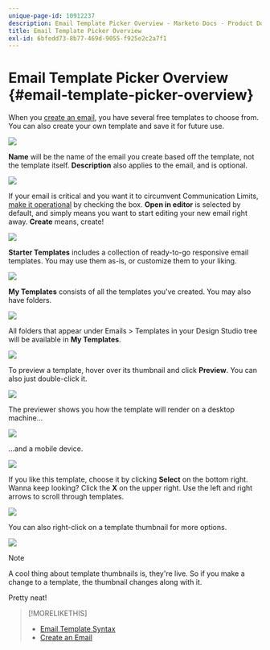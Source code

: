 ```yaml
---
unique-page-id: 10912237
description: Email Template Picker Overview - Marketo Docs - Product Documentation
title: Email Template Picker Overview
exl-id: 6bfedd73-8b77-469d-9055-f925e2c2a7f1
---
```

# Email Template Picker Overview {#email-template-picker-overview}

When you [create an email](/help/marketo/product-docs/email-marketing/general/creating-an-email/create-an-email.md), you have several free templates to choose from. You can also create your own template and save it for future use.

![](assets/starter-templates.png)

**Name** will be the name of the email you create based off the template, not the template itself. **Description** also applies to the email, and is optional.

![](assets/two-2.png)

If your email is critical and you want it to circumvent Communication Limits, [make it operational](/help/marketo/product-docs/email-marketing/general/functions-in-the-editor/make-an-email-operational.md) by checking the box. **Open in editor** is selected by default, and simply means you want to start editing your new email right away. **Create** means, create!

![](assets/three-2.png)

**Starter Templates** includes a collection of ready-to-go responsive email templates. You may use them as-is, or customize them to your liking.

![](assets/starter-templates.png)

**My Templates** consists of all the templates you've created. You may also have folders.

![](assets/five-2.png)

All folders that appear under Emails > Templates in your Design Studio tree will be available in **My Templates**.

![](assets/six-1.png)

To preview a template, hover over its thumbnail and click **Preview**. You can also just double-click it.

![](assets/seven-1.png)

The previewer shows you how the template will render on a desktop machine...

![](assets/eight-1.png)

...and a mobile device.

![](assets/nine-1.png)

If you like this template, choose it by clicking **Select** on the bottom right. Wanna keep looking? Click the **X** on the upper right. Use the left and right arrows to scroll through templates.

![](assets/ten-1.png)

You can also right-click on a template thumbnail for more options.

![](assets/eleven-1.png)

>[!NOTE]
>
>A cool thing about template thumbnails is, they're live. So if you make a change to a template, the thumbnail changes along with it.

Pretty neat!

>[!MORELIKETHIS]
>
>* [Email Template Syntax](/help/marketo/product-docs/email-marketing/general/email-editor-2/email-template-syntax.md)
>* [Create an Email](/help/marketo/product-docs/email-marketing/general/creating-an-email/create-an-email.md)
